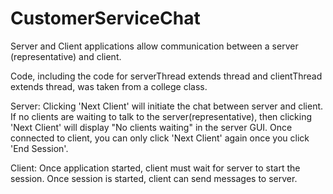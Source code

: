 # CustomerServiceChat

Server and Client applications allow communication between a 
server (representative) and client. 

Code, including the code for serverThread extends thread and 
clientThread extends thread, was taken from a college class. 

Server:
Clicking 'Next Client' will initiate the chat between server and client. 
If no clients are waiting to talk to the server(representative), then 
clicking 'Next Client' will display "No clients waiting" in the server GUI. 
Once connected to client, you can only click 'Next Client' again once 
you click 'End Session'. 

Client:
Once application started, client must wait for server to start 
the session. Once session is started, client can send messages 
to server.
